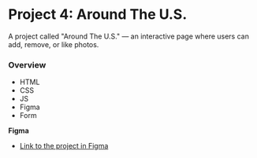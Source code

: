# Project 4: Around The U.S.
A project called "Around The U.S." — an interactive page where users can add, remove, or like photos.

### Overview
* HTML
* CSS
* JS
* Figma
* Form

**Figma**

* [Link to the project in Figma](https://www.figma.com/file/SurN1jaeEQIhuZEDMhmWWf/Sprint-4-Around-The-U.S.-desktop-mobile?node-id=0%3A1)


